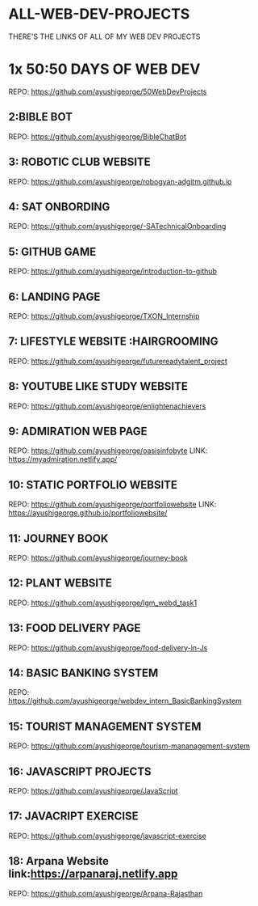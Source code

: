 # ALL-WEB-DEV-PROJECTS
THERE'S THE LINKS OF ALL OF MY WEB DEV PROJECTS

# 1x 50:50 DAYS OF WEB DEV
REPO: https://github.com/ayushigeorge/50WebDevProjects
## 2:BIBLE BOT
REPO: https://github.com/ayushigeorge/BibleChatBot
## 3: ROBOTIC CLUB WEBSITE
REPO: https://github.com/ayushigeorge/robogyan-adgitm.github.io
## 4: SAT ONBORDING
REPO: https://github.com/ayushigeorge/-SATechnicalOnboarding
## 5: GITHUB GAME
REPO: https://github.com/ayushigeorge/introduction-to-github
## 6: LANDING PAGE
REPO: https://github.com/ayushigeorge/TXON_Internship
## 7: LIFESTYLE WEBSITE :HAIRGROOMING
REPO: https://github.com/ayushigeorge/futurereadytalent_project
## 8: YOUTUBE LIKE STUDY WEBSITE
REPO: https://github.com/ayushigeorge/enlightenachievers
## 9: ADMIRATION WEB PAGE
REPO: https://github.com/ayushigeorge/oasisinfobyte
LINK: https://myadmiration.netlify.app/
## 10: STATIC PORTFOLIO WEBSITE
REPO: https://github.com/ayushigeorge/portfoliowebsite
LINK: https://ayushigeorge.github.io/portfoliowebsite/
## 11: JOURNEY BOOK
REPO: https://github.com/ayushigeorge/journey-book
## 12: PLANT WEBSITE
REPO: https://github.com/ayushigeorge/lgm_webd_task1
## 13: FOOD DELIVERY PAGE
REPO: https://github.com/ayushigeorge/food-delivery-in-Js
## 14: BASIC BANKING SYSTEM
REPO: https://github.com/ayushigeorge/webdev_intern_BasicBankingSystem
## 15: TOURIST MANAGEMENT SYSTEM
REPO: https://github.com/ayushigeorge/tourism-mananagement-system
## 16: JAVASCRIPT PROJECTS
REPO: https://github.com/ayushigeorge/JavaScript
## 17: JAVACRIPT EXERCISE
REPO: https://github.com/ayushigeorge/javascript-exercise
## 18: Arpana Website link:https://arpanaraj.netlify.app
REPO: https://github.com/ayushigeorge/Arpana-Rajasthan
